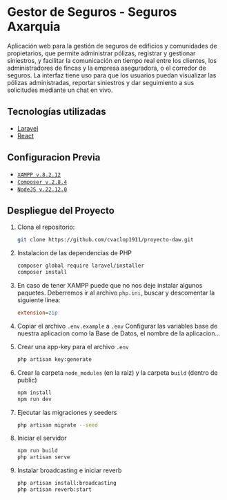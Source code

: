 # Gestor de Seguros - Seguros Axarquia

Aplicación web para la gestión de seguros de edificios y comunidades de
propietarios, que permite administrar pólizas, registrar y gestionar siniestros, y facilitar la
comunicación en tiempo real entre los clientes, los administradores de fincas y la empresa
aseguradora, o el corredor de seguros. La interfaz tiene uso para que los usuarios puedan
visualizar las pólizas administradas, reportar siniestros y dar seguimiento a sus solicitudes
mediante un chat en vivo.

## Tecnologías utilizadas

- [Laravel](https://laravel.com/)
- [React](https://reactjs.org/)

## Configuracion Previa

- [`XAMPP v.8.2.12` ](https://www.apachefriends.org/es/download.html)
- [`Composer v.2.8.4`](https://getcomposer.org/download/)
- [`NodeJS v.22.12.0`](https://nodejs.org/en/download/prebuilt-installer)

## Despliegue del Proyecto

1. Clona el repositorio:
    ```bash
    git clone https://github.com/cvaclop1911/proyecto-daw.git
    ```

2. Instalacion de las dependencias de PHP
    ```bash
    composer global require laravel/installer
    composer install
    ```

3. En caso de tener XAMPP puede que no nos deje instalar algunos paquetes.
    Deberremos ir al archivo `php.ini`, buscar y descomentar la siguiente línea:
    ```ini
    extension=zip
    ```

4. Copiar el archivo `.env.example` a `.env`
    Configurar las variables base de nuestra aplicacion como la Base de Datos, el nombre de la aplicacion...

5. Crear una app-key para el archivo `.env`
    ``` bash
    php artisan key:generate
    ```

6. Crear la carpeta `node_modules` (en la raiz) y la carpeta `build` (dentro de public)
    ``` bash
    npm install
    npm run dev
    ```

7. Ejecutar las migraciones y seeders
    ``` bash
    php artisan migrate --seed
    ```

8. Iniciar el servidor
    ```bash
    npm run build
    php artisan serve
    ```

9. Instalar broadcasting e iniciar reverb
    ```bash
    php artisan install:broadcasting
    php artisan reverb:start
    ```
